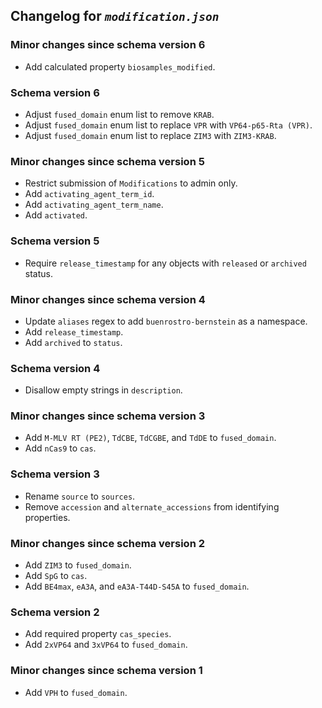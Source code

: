 ## Changelog for *`modification.json`*

### Minor changes since schema version 6

* Add calculated property `biosamples_modified`.

### Schema version 6

* Adjust `fused_domain` enum list to remove `KRAB`.
* Adjust `fused_domain` enum list to replace `VPR` with `VP64-p65-Rta (VPR)`.
* Adjust `fused_domain` enum list to replace `ZIM3` with `ZIM3-KRAB`.

### Minor changes since schema version 5

* Restrict submission of `Modifications` to admin only.
* Add `activating_agent_term_id`.
* Add `activating_agent_term_name`.
* Add `activated`.

### Schema version 5

* Require `release_timestamp` for any objects with `released` or `archived` status.

### Minor changes since schema version 4

* Update `aliases` regex to add `buenrostro-bernstein` as a namespace.
* Add `release_timestamp`.
* Add `archived` to `status`.

### Schema version 4

* Disallow empty strings in `description`.

### Minor changes since schema version 3

* Add `M-MLV RT (PE2)`, `TdCBE`, `TdCGBE`, and `TdDE` to `fused_domain`.
* Add `nCas9` to `cas`.

### Schema version 3

* Rename `source` to `sources`.
* Remove `accession` and `alternate_accessions` from identifying properties.

### Minor changes since schema version 2

* Add `ZIM3` to `fused_domain`.
* Add `SpG` to `cas`.
* Add `BE4max`, `eA3A`, and `eA3A-T44D-S45A` to `fused_domain`.

### Schema version 2

* Add required property `cas_species`.
* Add `2xVP64` and `3xVP64` to `fused_domain`.

### Minor changes since schema version 1

* Add `VPH` to `fused_domain`.
